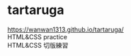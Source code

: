 # tartaruga
https://wanwan1313.github.io/tartaruga/ <br>
HTML&amp;CSS practice <br>
HTML&amp;CSS 切版練習
